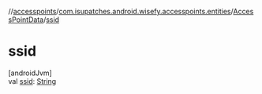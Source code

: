 //[accesspoints](../../../index.md)/[com.isupatches.android.wisefy.accesspoints.entities](../index.md)/[AccessPointData](index.md)/[ssid](ssid.md)

# ssid

[androidJvm]\
val [ssid](ssid.md): [String](https://kotlinlang.org/api/latest/jvm/stdlib/kotlin/-string/index.html)
